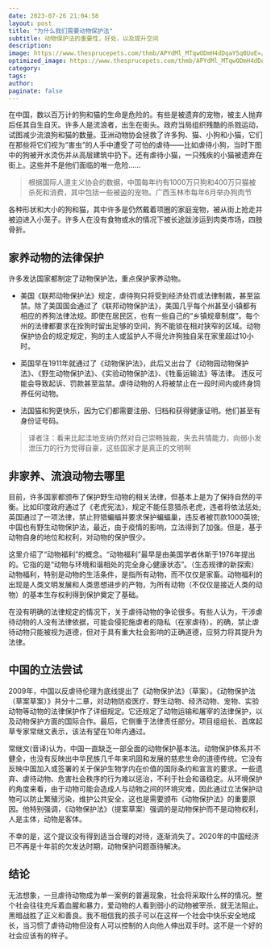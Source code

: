 ```yaml
---
date: 2023-07-26 21:04:58
layout: post
title: "为什么我们需要动物保护法"
subtitle: 动物保护法的重要性，好处，以及提升空间
description:
image: https://www.thesprucepets.com/thmb/APYdMl_MTqwODmH4dDqaY5q0UoE=/750x0/filters:no_upscale():max_bytes(150000):strip_icc():format(webp)/all-about-tabby-cats-552489-hero-a23a9118af8c477b914a0a1570d4f787.jpg
optimized_image: https://www.thesprucepets.com/thmb/APYdMl_MTqwODmH4dDqaY5q0UoE=/750x0/filters:no_upscale():max_bytes(150000):strip_icc():format(webp)/all-about-tabby-cats-552489-hero-a23a9118af8c477b914a0a1570d4f787.jpg
category:
tags:
author:
paginate: false
---
```


在中国，数以百万计的狗和猫的生命是危险的。有些是被遗弃的宠物，被主人抛弃后任其自生自灭。许多人是流浪者，出生在街头。政府当局组织残酷的杀戮运动，试图减少流浪狗和猫的数量。亚洲动物协会拯救了许多狗、猫、小狗和小猫，它们在那些将它们视为“害虫”的人手中遭受了可怕的虐待——比如虐待小狗，当时下图中的狗被开水烫伤并从高层建筑中扔下。还有虐待小猫，一只残疾的小猫被遗弃在街上。这些并不是他们面临的唯一危险......

>根据国际人道主义协会的数据，中国每年约有1000万只狗和400万只猫被杀死和消费，其中包括一些被盗的宠物。广西玉林市每年6月举办狗肉节

各种形状和大小的狗和猫，其中许多是仍然戴着项圈的家庭宠物，被从街上抢走并被迫进入小笼子。许多人在没有食物或水的情况下被长途跋涉运到肉类市场，四肢骨折。

## 家养动物的法律保护

许多发达国家都制定了动物保护法，重点保护家养动物。

* 美国《联邦动物保护法》规定，虐待狗只将受到经济处罚或法律制裁，甚至监禁。除了美国国会通过了《联邦动物保护法》，美国几乎每个州甚至小镇都有相应的养狗法律法规。即使在居民区，也有一些自己的“乡镇规章制度”。每个州的法律都要求在拴狗时留出足够的空间，狗不能锁在相对狭窄的区域。动物保护协会的规定规定，狗的主人或监护人不得允许狗独自呆在家里超过10小时。

* 英国早在1911年就通过了《动物保护法》，此后又出台了《动物园动物保护法》、《野生动物保护法》、《实验动物保护法》、《牲畜运输法》等法律。 违反可能会导致起诉、罚款甚至监禁。虐待动物的人将被禁止在一段时间内或终身饲养任何动物。

* 法国猫和狗更快乐，因为它们都需要注册、归档和获得健康证明。他们甚至有身份证号码。

>译者注：看来比起洼地支纳仍然对自己崇畅独裁，失去共情能力，向弱小发泄压力的行为觉得自豪，这些国家才是真正的文明啊

## 非家养、流浪动物去哪里

目前，许多国家都颁布了保护野生动物的相关法律，但基本上是为了保持自然的平衡。比如印度政府通过了《老虎宪法》，规定不能任意猎杀老虎，违者将依法惩处;英国通过了一项法律，禁止狩猎蝙蝠并要求保护蝙蝠巢，违反者被罚款1000英镑;中国也有野生动物保护法，最近，由于疫情的影响，立法得到了加强。但是，基于动物自身的地位和权利，对动物的保护很少。

这里介绍了“动物福利”的概念。“动物福利”最早是由美国学者休斯于1976年提出的。它指的是“动物与环境和谐相处的完全身心健康状态”。（生态规律的新探索）动物福利，特别是动物的生活条件，是指所有动物，而不仅仅是家畜。动物福利的出现是人类文明发展和人类思想进步的产物，为所有动物（不仅仅是接近人类的动物）的基本生存权利得到保护奠定了基础。

在没有明确的法律规定的情况下，关于虐待动物的争论很多。有些人认为，干涉虐待动物的人没有法律依据，可能会侵犯施虐者的隐私（在家虐待）。的确，禁止虐待动物只能被视为道德，但对于具有重大社会影响的正确道德，应努力将其提升为法律。

## 中国的立法尝试

2009年，中国以反虐待伦理为底线提出了《动物保护法》（草案）。《动物保护法（草案草案）》共分十二章，对动物防疫医疗、野生动物、经济动物、宠物、实验动物等动物的法律保护作了详细规定。它还规定了动物运输和屠宰的法律保护，以及动物保护方面的国际合作。最后，它侧重于法律责任部分。项目组组长、首席起草专家常继文表示，该法有望在10年内通过。

常继文(音译)认为，中国一直缺乏一部全面的动物保护基本法。动物保护体系并不健全，也没有反映出中华民族几千年来巩固和发展的慈悲生命的道德传统。它没有反映中国加入或签署的关于保护生物学内在价值的国际条约和宣言的要求。一些遗弃、虐待动物、危害社会秩序的行为难以惩治，不利于社会和谐稳定。从环境保护的角度来看，由于动物可能会造成人与动物之间的环境灾难，因此通过立法保护动物可以防止繁殖污染，维护公共安全，这也是需要颁布《动物保护法》的重要原因。他特别强调，《动物保护法》（提案草案）强调的是动物保护而不是动物权利，人是主体，动物是客体。

不幸的是，这个提议没有得到适当合理的对待，逐渐消失了。2020年的中国经济已不再是十年前的欠发达时期，动物保护问题亟待解决。

## 结论

无法想象，一旦虐待动物成为单一案例的普遍现象，社会将采取什么样的情况。整个社会往往充斥着血腥和暴力，爱动物的人看到弱小的动物被宰杀，就无法阻止。黑暗战胜了正义和善良。我不相信我的孩子可以在这样一个社会中快乐安全地成长，当习惯了虐待动物但没有人可以控制的人向他人伸出双手时。这不是一个好的社会应该有的样子。
